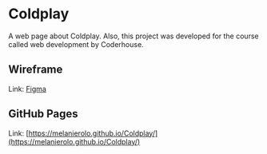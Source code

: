 # Coldplay

A web page about Coldplay. Also, this project was developed for the course called web development by Coderhouse.

## Wireframe

Link: [Figma](https://drive.google.com/file/d/10uDcjBNu88ApnnL0Mw98TcRXSdWy1UbB/view?usp=share_link)

## GitHub Pages

Link: [https://melanierolo.github.io/Coldplay/](https://melanierolo.github.io/Coldplay/)
